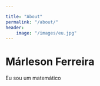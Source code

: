 ```yaml
---

title: "About"
permalink: "/about/"
header: 
    image: "/images/eu.jpg"
---
```


# Márleson Ferreira

Eu sou um matemático


